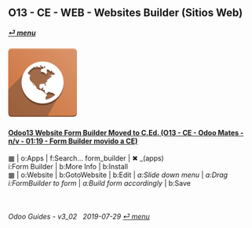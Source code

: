 ## O13 - CE - WEB - Websites Builder (Sitios Web)
#### [_&#x23CE; menu_](/o13/ce/o13-ce-guides_menu.md)  
### ![web](/doc/img/website.png)

#### [Odoo13 Website Form Builder Moved to C.Ed. (O13 - CE - Odoo Mates - n/v - 01:19 - Form Builder movido a CE)](https://youtube.com/embed/o3WGNq4i344?autoplay=1&start=0&end=0&rel=0)  
[***Sync***]: # (o13-ee-web-websites_builder_guides)  
&#x25A6; | o:Apps | f:Search... form_builder | &#x2716; _(apps)  
i:Form Builder | b:More Info | b:Install  
&#x25A6; | o:Website | b:GotoWebsite | b:Edit | _a:Slide down menu_ | _a:Drag i:FormBuilder to form_ | _a:Build form accordingly_ | b:Save  

<br>
	
###### Odoo Guides - v3_02 &nbsp; 2019-07-29  [_&#x23CE; menu_](/o13/ce/o13-ce-guides_menu.md)  
